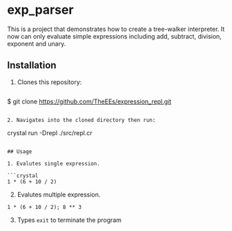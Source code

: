 # exp_parser

This is a project that demonstrates how to create a tree-walker interpreter. It now can only evaluate simple expressions including add, subtract, division, exponent and unary. 

## Installation

1. Clones this repository:

   ```
  $ git clone https://github.com/TheEEs/expression_repl.git
   ```

2. Navigates into the cloned directory then run: 
  ```
  crystal run -Drepl ./src/repl.cr
  ```

## Usage

1. Evalutes single expression.

  ```crystal
  1 * (6 + 10 / 2)
  ```

2. Evalutes multiple expression.

  ```crystal
  1 * (6 + 10 / 2); 8 ** 3
  ```

3. Types `exit` to terminate the program

